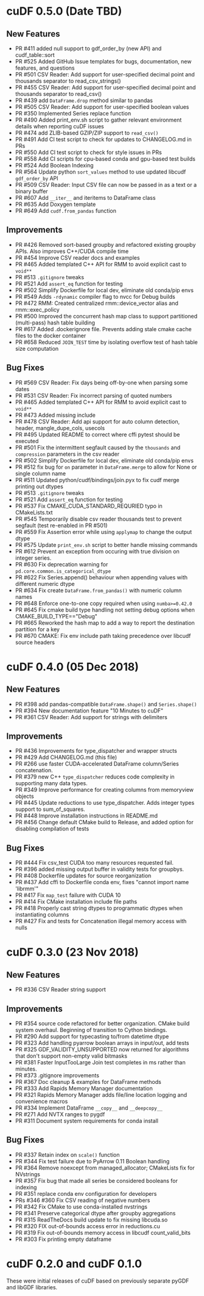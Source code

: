 
# cuDF 0.5.0 (Date TBD)

## New Features

- PR #411 added null support to gdf_order_by (new API) and cudf_table::sort
- PR #525 Added GitHub Issue templates for bugs, documentation, new features, and questions
- PR #501 CSV Reader: Add support for user-specified decimal point and thousands separator to read_csv_strings()
- PR #455 CSV Reader: Add support for user-specified decimal point and thousands separator to read_csv()
- PR #439 add `DataFrame.drop` method similar to pandas
- PR #505 CSV Reader: Add support for user-specified boolean values
- PR #350 Implemented Series replace function
- PR #490 Added print_env.sh script to gather relevant environment details when reporting cuDF issues
- PR #474 add ZLIB-based GZIP/ZIP support to `read_csv()`
- PR #491 Add CI test script to check for updates to CHANGELOG.md in PRs
- PR #550 Add CI test script to check for style issues in PRs
- PR #558 Add CI scripts for cpu-based conda and gpu-based test builds
- PR #524 Add Boolean Indexing
- PR #564 Update python `sort_values` method to use updated libcudf `gdf_order_by` API
- PR #509 CSV Reader: Input CSV file can now be passed in as a text or a binary buffer
- PR #607 Add `__iter__` and iteritems to DataFrame class
- PR #635 Add Doxygen template
- PR #649 Add `cudf.from_pandas` function

## Improvements

- PR #426 Removed sort-based groupby and refactored existing groupby APIs. Also improves C++/CUDA compile time
- PR #454 Improve CSV reader docs and examples
- PR #465 Added templated C++ API for RMM to avoid explicit cast to `void**`
- PR #513 `.gitignore` tweaks
- PR #521 Add `assert_eq` function for testing
- PR #502 Simplify Dockerfile for local dev, eliminate old conda/pip envs
- PR #549 Adds `-rdynamic` compiler flag to nvcc for Debug builds
- PR #472 RMM: Created centralized rmm::device_vector alias and rmm::exec_policy
- PR #500 Improved the concurrent hash map class to support partitioned (multi-pass) hash table building
- PR #617 Added .dockerignore file. Prevents adding stale cmake cache files to the docker container
- PR #658 Reduced `JOIN_TEST` time by isolating overflow test of hash table size computation

## Bug Fixes

- PR #569 CSV Reader: Fix days being off-by-one when parsing some dates
- PR #531 CSV Reader: Fix incorrect parsing of quoted numbers
- PR #465 Added templated C++ API for RMM to avoid explicit cast to `void**`
- PR #473 Added missing <random> include
- PR #478 CSV Reader: Add api support for auto column detection, header, mangle_dupe_cols, usecols
- PR #495 Updated README to correct where cffi pytest should be executed
- PR #501 Fix the intermittent segfault caused by the `thousands` and `compression` parameters in the csv reader
- PR #502 Simplify Dockerfile for local dev, eliminate old conda/pip envs
- PR #512 fix bug for `on` parameter in `DataFrame.merge` to allow for None or single column name
- PR #511 Updated python/cudf/bindings/join.pyx to fix cudf merge printing out dtypes
- PR #513 `.gitignore` tweaks
- PR #521 Add `assert_eq` function for testing
- PR #537 Fix CMAKE_CUDA_STANDARD_REQURIED typo in CMakeLists.txt
- PR #545 Temporarily disable csv reader thousands test to prevent segfault (test re-enabled in PR #501)
- PR #559 Fix Assertion error while using `applymap` to change the output dtype
- PR #575 Update `print_env.sh` script to better handle missing commands
- PR #612 Prevent an exception from occuring with true division on integer series.
- PR #630 Fix deprecation warning for `pd.core.common.is_categorical_dtype`
- PR #622 Fix Series.append() behaviour when appending values with different numeric dtype
- PR #634 Fix create `DataFrame.from_pandas()` with numeric column names
- PR #648 Enforce one-to-one copy required when using `numba>=0.42.0`
- PR #645 Fix cmake build type handling not setting debug options when CMAKE_BUILD_TYPE=="Debug"
- PR #665 Reworked the hash map to add a way to report the destination partition for a key
- PR #670 CMAKE: Fix env include path taking precedence over libcudf source headers


# cuDF 0.4.0 (05 Dec 2018)

## New Features

- PR #398 add pandas-compatible `DataFrame.shape()` and `Series.shape()`
- PR #394 New documentation feature "10 Minutes to cuDF"
- PR #361 CSV Reader: Add support for strings with delimiters

## Improvements

 - PR #436 Improvements for type_dispatcher and wrapper structs
 - PR #429 Add CHANGELOG.md (this file)
 - PR #266 use faster CUDA-accelerated DataFrame column/Series concatenation.
 - PR #379 new C++ `type_dispatcher` reduces code complexity in supporting many data types.
 - PR #349 Improve performance for creating columns from memoryview objects
 - PR #445 Update reductions to use type_dispatcher. Adds integer types support to sum_of_squares.
 - PR #448 Improve installation instructions in README.md
 - PR #456 Change default CMake build to Release, and added option for disabling compilation of tests

## Bug Fixes

 - PR #444 Fix csv_test CUDA too many resources requested fail.
 - PR #396 added missing output buffer in validity tests for groupbys.
 - PR #408 Dockerfile updates for source reorganization
 - PR #437 Add cffi to Dockerfile conda env, fixes "cannot import name 'librmm'"
 - PR #417 Fix `map_test` failure with CUDA 10
 - PR #414 Fix CMake installation include file paths
 - PR #418 Properly cast string dtypes to programmatic dtypes when instantiating columns
 - PR #427 Fix and tests for Concatenation illegal memory access with nulls


# cuDF 0.3.0 (23 Nov 2018)

## New Features

 - PR #336 CSV Reader string support

## Improvements

 - PR #354 source code refactored for better organization. CMake build system overhaul. Beginning of transition to Cython bindings.
 - PR #290 Add support for typecasting to/from datetime dtype
 - PR #323 Add handling pyarrow boolean arrays in input/out, add tests
 - PR #325 GDF_VALIDITY_UNSUPPORTED now returned for algorithms that don't support non-empty valid bitmasks
 - PR #381 Faster InputTooLarge Join test completes in ms rather than minutes.
 - PR #373 .gitignore improvements
 - PR #367 Doc cleanup & examples for DataFrame methods
 - PR #333 Add Rapids Memory Manager documentation
 - PR #321 Rapids Memory Manager adds file/line location logging and convenience macros
 - PR #334 Implement DataFrame `__copy__` and `__deepcopy__`
 - PR #271 Add NVTX ranges to pygdf
 - PR #311 Document system requirements for conda install

## Bug Fixes

 - PR #337 Retain index on `scale()` function
 - PR #344 Fix test failure due to PyArrow 0.11 Boolean handling
 - PR #364 Remove noexcept from managed_allocator;  CMakeLists fix for NVstrings
 - PR #357 Fix bug that made all series be considered booleans for indexing
 - PR #351 replace conda env configuration for developers
 - PRs #346 #360 Fix CSV reading of negative numbers
 - PR #342 Fix CMake to use conda-installed nvstrings
 - PR #341 Preserve categorical dtype after groupby aggregations
 - PR #315 ReadTheDocs build update to fix missing libcuda.so
 - PR #320 FIX out-of-bounds access error in reductions.cu
 - PR #319 Fix out-of-bounds memory access in libcudf count_valid_bits
 - PR #303 Fix printing empty dataframe


# cuDF 0.2.0 and cuDF 0.1.0

These were initial releases of cuDF based on previously separate pyGDF and libGDF libraries.

